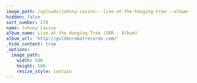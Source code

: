 ```yaml
---
image_path: /uploads/johnny-casino---live-at-the-hanging-tree---album-front-cover.jpg
hidden: false
sort_number: 178
name: Johnny Casino
album_name: Live at the Hanging Tree (GRR - Album)
album_url: 'http://goldenrobotrecords.com/'
_hide_content: true
_options:
  image_path:
    width: 500
    height: 500
    resize_style: contain
---
```


